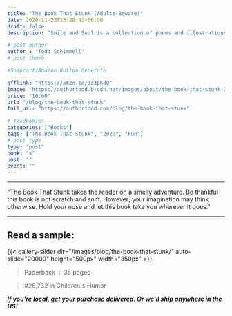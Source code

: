 ```yaml
---
title: "The Book That Stunk (Adults Beware)"
date: 2020-11-23T15:28:43+06:00
draft: false
description: "Smile and Soul is a collection of poems and illustrations released in 2021 by Author Todd Schimmell."

# post author
author : "Todd Schimmell"
# post thumb

#Snipcart/Amazon Button Generate

afflink: "https://amzn.to/3o3phdQ"
image: "https://authortodd.b-cdn.net/images/about/the-book-that-stunk-2.png"
price: "10.00"
url: "/blog/the-book-that-stunk"
full_url: "https://authortodd.com/blog/the-book-that-stunk"

# taxonomies
categories: ["Books"]
tags: ["The Book That Stunk", "2020", "Fun"]
# post type
type: "post"
book: "x"
post: ""
event: ""
---
```

---

"The Book That Stunk takes the reader on a smelly adventure. Be thankful this book is not scratch and sniff. However; your imagination may think otherwise. Hold your nose and let this book take you wherever it goes."

---
## Read a sample:
{{< gallery-slider dir="/images/blog/the-book-that-stunk/" auto-slide="20000" height="500px" width="350px" >}}

> Paperback ‏ : ‎ 35 pages

> #28,732 in Children's Humor

***If you're local, get your purchase delivered. Or we'll ship anywhere in the US!***
